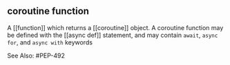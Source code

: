 ## **coroutine function**
A [[function]] which returns a [[coroutine]] object.
A coroutine function may be defined with the [[async def]] statement, and may contain `await`, `async for`, and `async with` keywords

See Also: 
#PEP-492 